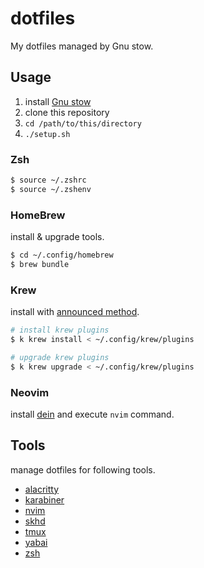 # dotfiles

My dotfiles managed by Gnu stow.

## Usage

1. install [Gnu stow](https://formulae.brew.sh/formula/stow)
1. clone this repository
1. `cd /path/to/this/directory`
1. `./setup.sh`

### Zsh

```sh
$ source ~/.zshrc
$ source ~/.zshenv
```

### HomeBrew

install & upgrade tools.

```sh
$ cd ~/.config/homebrew
$ brew bundle
```

### Krew

install with [announced method](https://krew.sigs.k8s.io/docs/user-guide/setup/install/#bash).

```sh
# install krew plugins
$ k krew install < ~/.config/krew/plugins

# upgrade krew plugins
$ k krew upgrade < ~/.config/krew/plugins
```

### Neovim

install [dein](https://github.com/Shougo/dein.vim) and execute `nvim` command.

## Tools

manage dotfiles for following tools.

- [alacritty](https://github.com/alacritty/alacritty)
- [karabiner](https://karabiner-elements.pqrs.org/)
- [nvim](https://neovim.io/)
- [skhd](https://github.com/koekeishiya/skhd)
- [tmux](https://github.com/tmux/tmux)
- [yabai](https://github.com/koekeishiya/yabai)
- [zsh](https://zsh.sourceforge.io/)

